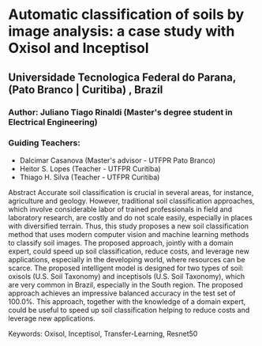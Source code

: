 # Automatic classification of soils by image analysis: a case study with Oxisol and Inceptisol

## Universidade Tecnologica Federal do Parana, (Pato Branco | Curitiba) , Brazil

### Author: Juliano Tiago Rinaldi (Master's degree student in Electrical Engineering)

### Guiding Teachers:
 - Dalcimar Casanova (Master's advisor - UTFPR Pato Branco)
 - Heitor S. Lopes (Teacher - UTFPR Curitiba)
 - Thiago H. Silva (Teacher - UTFPR Curitiba)

Abstract
Accurate soil classification is crucial in several areas, for instance, agriculture and geology. However, traditional soil classification approaches, which involve considerable labor of trained professionals in field and laboratory research, are costly and do not scale easily, especially in places with diversified terrain. Thus, this study proposes a new soil classification method that uses modern computer vision and machine learning methods to classify soil images. The proposed approach, jointly with a domain expert, could speed up soil classification, reduce costs, and leverage new applications, especially in the developing world, where resources can be scarce. The proposed intelligent model is designed for two types of soil: oxisols (U.S. Soil Taxonomy) and inceptisols (U.S. Soil Taxonomy), which are very common in Brazil, especially in the South region. The proposed approach achieves an impressive balanced accuracy in the test set of 100.0%. This approach, together with the knowledge of a domain expert, could be useful to speed up soil classification helping to reduce costs and leverage new applications.

Keywords: Oxisol, Inceptisol, Transfer-Learning, Resnet50
